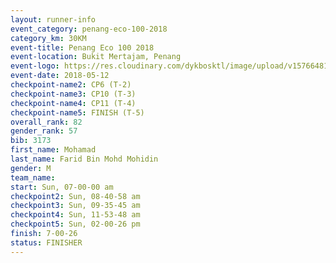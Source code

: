 ```yaml
--- 
layout: runner-info 
event_category: penang-eco-100-2018 
category_km: 30KM 
event-title: Penang Eco 100 2018 
event-location: Bukit Mertajam, Penang 
event-logo: https://res.cloudinary.com/dykbosktl/image/upload/v1576648106/Logo/Logo_lovxhg.jpg 
event-date: 2018-05-12 
checkpoint-name2: CP6 (T-2) 
checkpoint-name3: CP10 (T-3) 
checkpoint-name4: CP11 (T-4) 
checkpoint-name5: FINISH (T-5) 
overall_rank: 82
gender_rank: 57
bib: 3173
first_name: Mohamad
last_name: Farid Bin Mohd Mohidin
gender: M
team_name: 
start: Sun, 07-00-00 am
checkpoint2: Sun, 08-40-58 am
checkpoint3: Sun, 09-35-45 am
checkpoint4: Sun, 11-53-48 am
checkpoint5: Sun, 02-00-26 pm
finish: 7-00-26
status: FINISHER
--- 
```

